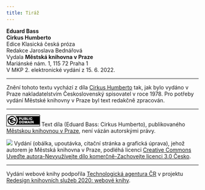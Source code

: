 ```yaml
---
title: Tiráž
---
```


**Eduard Bass**  
**Cirkus Humberto**  
Edice Klasická česká próza  
Redakce Jaroslava Bednářová  
Vydala **Městská knihovna v Praze**  
Mariánské nám. 1, 115 72 Praha 1  
V MKP 2. elektronické vydání z 15. 6. 2022.

***

Znění tohoto textu vychází z díla [Cirkus Humberto](https://search.mlp.cz/cz/titul/cirkus-humberto/174425/) tak, jak bylo vydáno v Praze nakladatelstvím Československý spisovatel v roce 1978. Pro potřeby vydání Městské knihovny v Praze byl text redakčně zpracován.

***

[![](./resources/image001.jpg)](http://creativecommons.org/publicdomain/mark/1)
Text díla (Eduard Bass: Cirkus Humberto), publikovaného [Městskou knihovnou v Praze](http://www.mlp.cz/), není vázán autorskými právy.

![](../Images/image002.jpg)
Vydání (obálka, upoutávka, citační stránka a grafická úprava), jehož autorem je Městská knihovna v Praze, podléhá licenci [Creative Commons Uveďte autora-Nevyužívejte dílo komerčně-Zachovejte licenci 3.0 Česko](http://creativecommons.org/licenses/by-nc-sa/3.0/cz/).

***

Vydání webové knihy podpořila [Technologická agentura ČR](https://www.tacr.cz/) v projektu [Redesign knihovních služeb 2020: webové knihy](https://starfos.tacr.cz/cs/project/TL04000391).
